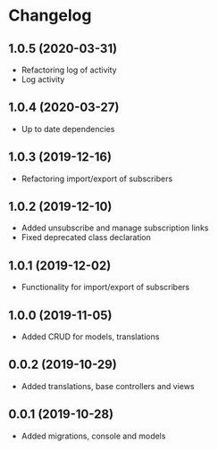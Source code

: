 Changelog
=========

## 1.0.5 (2020-03-31)
 * Refactoring log of activity
 * Log activity
 
## 1.0.4 (2020-03-27)
 * Up to date dependencies
 
## 1.0.3 (2019-12-16)
 * Refactoring import/export of subscribers

## 1.0.2 (2019-12-10)
 * Added unsubscribe and manage subscription links
 * Fixed deprecated class declaration

## 1.0.1 (2019-12-02)
 * Functionality for import/export of subscribers
 
## 1.0.0 (2019-11-05)
 * Added CRUD for models, translations
 
## 0.0.2 (2019-10-29)
 * Added translations, base controllers and views
 
## 0.0.1 (2019-10-28)
 * Added migrations, console and models